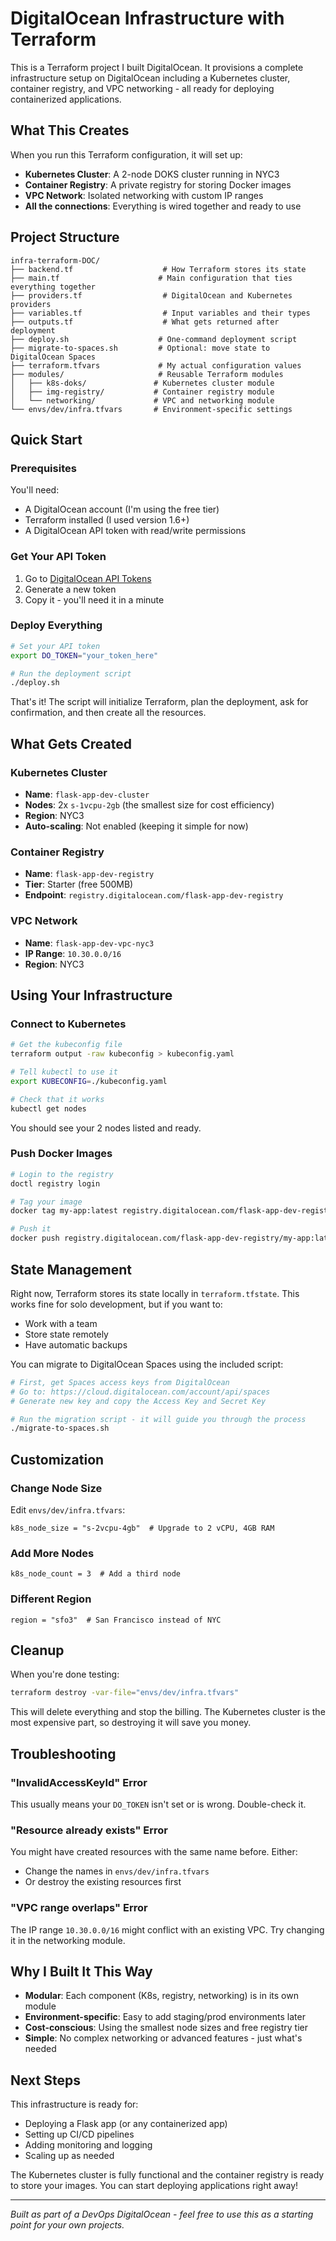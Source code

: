 # DigitalOcean Infrastructure with Terraform

This is a Terraform project I built DigitalOcean. It provisions a complete infrastructure setup on DigitalOcean including a Kubernetes cluster, container registry, and VPC networking - all ready for deploying containerized applications.

## What This Creates

When you run this Terraform configuration, it will set up:

- **Kubernetes Cluster**: A 2-node DOKS cluster running in NYC3
- **Container Registry**: A private registry for storing Docker images
- **VPC Network**: Isolated networking with custom IP ranges
- **All the connections**: Everything is wired together and ready to use

## Project Structure

```
infra-terraform-DOC/
├── backend.tf                    # How Terraform stores its state
├── main.tf                      # Main configuration that ties everything together
├── providers.tf                  # DigitalOcean and Kubernetes providers
├── variables.tf                  # Input variables and their types
├── outputs.tf                    # What gets returned after deployment
├── deploy.sh                    # One-command deployment script
├── migrate-to-spaces.sh         # Optional: move state to DigitalOcean Spaces
├── terraform.tfvars             # My actual configuration values
├── modules/                     # Reusable Terraform modules
│   ├── k8s-doks/               # Kubernetes cluster module
│   ├── img-registry/           # Container registry module
│   └── networking/             # VPC and networking module
└── envs/dev/infra.tfvars       # Environment-specific settings
```

## Quick Start

### Prerequisites

You'll need:
- A DigitalOcean account (I'm using the free tier)
- Terraform installed (I used version 1.6+)
- A DigitalOcean API token with read/write permissions

### Get Your API Token

1. Go to [DigitalOcean API Tokens](https://cloud.digitalocean.com/account/api/tokens)
2. Generate a new token
3. Copy it - you'll need it in a minute

### Deploy Everything

```bash
# Set your API token
export DO_TOKEN="your_token_here"

# Run the deployment script
./deploy.sh
```

That's it! The script will initialize Terraform, plan the deployment, ask for confirmation, and then create all the resources.

## What Gets Created

### Kubernetes Cluster
- **Name**: `flask-app-dev-cluster`
- **Nodes**: 2x `s-1vcpu-2gb` (the smallest size for cost efficiency)
- **Region**: NYC3
- **Auto-scaling**: Not enabled (keeping it simple for now)

### Container Registry
- **Name**: `flask-app-dev-registry`
- **Tier**: Starter (free 500MB)
- **Endpoint**: `registry.digitalocean.com/flask-app-dev-registry`

### VPC Network
- **Name**: `flask-app-dev-vpc-nyc3`
- **IP Range**: `10.30.0.0/16`
- **Region**: NYC3

## Using Your Infrastructure

### Connect to Kubernetes

```bash
# Get the kubeconfig file
terraform output -raw kubeconfig > kubeconfig.yaml

# Tell kubectl to use it
export KUBECONFIG=./kubeconfig.yaml

# Check that it works
kubectl get nodes
```

You should see your 2 nodes listed and ready.

### Push Docker Images

```bash
# Login to the registry
doctl registry login

# Tag your image
docker tag my-app:latest registry.digitalocean.com/flask-app-dev-registry/my-app:latest

# Push it
docker push registry.digitalocean.com/flask-app-dev-registry/my-app:latest
```

## State Management

Right now, Terraform stores its state locally in `terraform.tfstate`. This works fine for solo development, but if you want to:

- Work with a team
- Store state remotely
- Have automatic backups

You can migrate to DigitalOcean Spaces using the included script:

```bash
# First, get Spaces access keys from DigitalOcean
# Go to: https://cloud.digitalocean.com/account/api/spaces
# Generate new key and copy the Access Key and Secret Key

# Run the migration script - it will guide you through the process
./migrate-to-spaces.sh
```

## Customization

### Change Node Size

Edit `envs/dev/infra.tfvars`:
```hcl
k8s_node_size = "s-2vcpu-4gb"  # Upgrade to 2 vCPU, 4GB RAM
```

### Add More Nodes

```hcl
k8s_node_count = 3  # Add a third node
```

### Different Region

```hcl
region = "sfo3"  # San Francisco instead of NYC
```

## Cleanup

When you're done testing:

```bash
terraform destroy -var-file="envs/dev/infra.tfvars"
```

This will delete everything and stop the billing. The Kubernetes cluster is the most expensive part, so destroying it will save you money.

## Troubleshooting

### "InvalidAccessKeyId" Error
This usually means your `DO_TOKEN` isn't set or is wrong. Double-check it.

### "Resource already exists" Error
You might have created resources with the same name before. Either:
- Change the names in `envs/dev/infra.tfvars`
- Or destroy the existing resources first

### "VPC range overlaps" Error
The IP range `10.30.0.0/16` might conflict with an existing VPC. Try changing it in the networking module.

## Why I Built It This Way

- **Modular**: Each component (K8s, registry, networking) is in its own module
- **Environment-specific**: Easy to add staging/prod environments later
- **Cost-conscious**: Using the smallest node sizes and free registry tier
- **Simple**: No complex networking or advanced features - just what's needed

## Next Steps

This infrastructure is ready for:
- Deploying a Flask app (or any containerized app)
- Setting up CI/CD pipelines
- Adding monitoring and logging
- Scaling up as needed

The Kubernetes cluster is fully functional and the container registry is ready to store your images. You can start deploying applications right away!

---

*Built as part of a DevOps DigitalOcean - feel free to use this as a starting point for your own projects.*